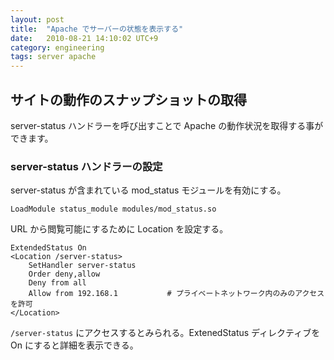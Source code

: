 ```yaml
---
layout: post
title:  "Apache でサーバーの状態を表示する"
date:   2010-08-21 14:10:02 UTC+9
category: engineering
tags: server apache
---
```


## サイトの動作のスナップショットの取得

server-status ハンドラーを呼び出すことで Apache の動作状況を取得する事ができます。

### server-status ハンドラーの設定

server-status が含まれている mod_status モジュールを有効にする。

```
LoadModule status_module modules/mod_status.so
```

URL から閲覧可能にするために Location を設定する。

```
ExtendedStatus On
<Location /server-status>
    SetHandler server-status
    Order deny,allow
    Deny from all
    Allow from 192.168.1           # プライベートネットワーク内のみのアクセスを許可
</Location>
```

`/server-status` にアクセスするとみられる。ExtenedStatus ディレクティブを On にすると詳細を表示できる。
